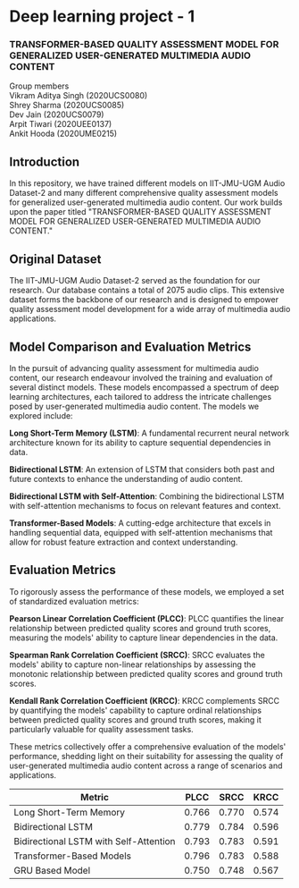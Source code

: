 # Deep learning project - 1 
### TRANSFORMER-BASED QUALITY ASSESSMENT MODEL FOR GENERALIZED USER-GENERATED MULTIMEDIA AUDIO CONTENT

Group members<br />
Vikram Aditya Singh (2020UCS0080)<br />
Shrey Sharma (2020UCS0085)<br />
Dev Jain (2020UCS0079)<br />
Arpit Tiwari (2020UEE0137)<br />
Ankit Hooda (2020UME0215)<br />



## Introduction

In this repository, we have trained different models on IIT-JMU-UGM Audio Dataset-2 and many different comprehensive quality assessment models for generalized user-generated multimedia audio content. Our work builds upon the paper titled "TRANSFORMER-BASED QUALITY ASSESSMENT MODEL FOR GENERALIZED USER-GENERATED MULTIMEDIA AUDIO CONTENT."

## Original Dataset

The IIT-JMU-UGM Audio Dataset-2 served as the foundation for our research. Our database contains a total of 2075 audio clips. This extensive dataset forms the backbone of our research and is designed to empower quality assessment model development for a wide array of multimedia audio applications.

## Model Comparison and Evaluation Metrics

In the pursuit of advancing quality assessment for multimedia audio content, our research endeavour involved the training and evaluation of several distinct models. These models encompassed a spectrum of deep learning architectures, each tailored to address the intricate challenges posed by user-generated multimedia audio content. The models we explored include:

**Long Short-Term Memory (LSTM)**: A fundamental recurrent neural network architecture known for its ability to capture sequential dependencies in data.

**Bidirectional LSTM**: An extension of LSTM that considers both past and future contexts to enhance the understanding of audio content.

**Bidirectional LSTM with Self-Attention**: Combining the bidirectional LSTM with self-attention mechanisms to focus on relevant features and context.

**Transformer-Based Models**: A cutting-edge architecture that excels in handling sequential data, equipped with self-attention mechanisms that allow for robust feature extraction and context understanding.

## Evaluation Metrics

To rigorously assess the performance of these models, we employed a set of standardized evaluation metrics:

**Pearson Linear Correlation Coefficient (PLCC)**: PLCC quantifies the linear relationship between predicted quality scores and ground truth scores, measuring the models' ability to capture linear dependencies in the data.

**Spearman Rank Correlation Coefficient (SRCC)**: SRCC evaluates the models' ability to capture non-linear relationships by assessing the monotonic relationship between predicted quality scores and ground truth scores.

**Kendall Rank Correlation Coefficient (KRCC)**: KRCC complements SRCC by quantifying the models' capability to capture ordinal relationships between predicted quality scores and ground truth scores, making it particularly valuable for quality assessment tasks.

These metrics collectively offer a comprehensive evaluation of the models' performance, shedding light on their suitability for assessing the quality of user-generated multimedia audio content across a range of scenarios and applications.


| Metric | PLCC | SRCC | KRCC |
|----------|----------|----------|----------|
| Long Short-Term Memory | 0.766 | 0.770 | 0.574 |
| Bidirectional LSTM | 0.779 | 0.784 | 0.596 |
| Bidirectional LSTM with Self-Attention | 0.793 | 0.783 | 0.591 |
| Transformer-Based Models | 0.796 | 0.783 | 0.588 |
| GRU Based Model | 0.750 | 0.748 | 0.567 |



